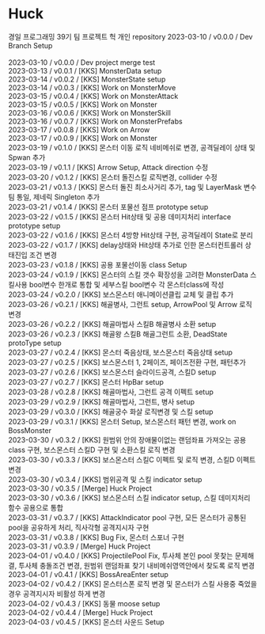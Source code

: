 # Huck
경일 프로그래밍 39기 팀 프로젝트 헉 개인 repository
2023-03-10 / v0.0.0 / Dev Branch Setup</br>      
2023-03-10 / v0.0.0 / Dev project merge test</br>
2023-03-13 / v0.0.1 / [KKS] MonsterData setup</br>
2023-03-14 / v0.0.2 / [KKS] MonsterState setup</br>
2023-03-14 / v0.0.3 / [KKS] Work on MonsterMove</br>
2023-03-15 / v0.0.4 / [KKS] Work on MonsterAttack</br>
2023-03-15 / v0.0.5 / [KKS] Work on Monster</br>
2023-03-16 / v0.0.6 / [KKS] Work on MonsterSkill</br>
2023-03-16 / v0.0.7 / [KKS] Work on MonsterPrefabs</br>
2023-03-17 / v0.0.8 / [KKS] Work on Arrow</br>
2023-03-17 / v0.0.9 / [KKS] Work on Monster</br>
2023-03-19 / v0.1.0 / [KKS] 몬스터 이동 로직 네비메쉬로 변경, 공격딜레이 상태 및 Spwan 추가</br>
2023-03-19 / v0.1.1 / [KKS] Arrow Setup, Attack direction 수정</br>
2023-03-20 / v0.1.2 / [KKS] 몬스터 돌진스킬 로직변경, collider 수정</br>
2023-03-21 / v0.1.3 / [KKS] 몬스터 돌진 최소사거리 추가, tag 및 LayerMask 변수 팀 통일, 제네릭 Singleton 추가</br>
2023-03-21 / v0.1.4 / [KKS] 몬스터 포물선 점프 prototype setup</br>
2023-03-22 / v0.1.5 / [KKS] 몬스터 Hit상태 및 공용 데미지처리 interface prototype setup</br>
2023-03-22 / v0.1.6 / [KKS] 몬스터 4방향 Hit상태 구현, 공격딜레이 State로 분리</br>
2023-03-22 / v0.1.7 / [KKS] delay상태와 Hit상태 추가로 인한 몬스터컨트롤러 상태진입 조건 변경</br>
2023-03-23 / v0.1.8 / [KKS] 공용 포물선이동 class Setup</br>
2023-03-24 / v0.1.9 / [KKS] 몬스터의 스킬 갯수 확장성을 고려한 MonsterData 스킬사용 bool변수 한개로 통합 및 세부스킬 bool변수 각 몬스터class에 작성</br>
2023-03-24 / v0.2.0 / [KKS] 보스몬스터 애니메이션클립 교체 및 클립 추가</br>
2023-03-26 / v0.2.1 / [KKS] 해골병사, 그런트 setup, ArrowPool 및 Arrow 로직 변경</br>
2023-03-26 / v0.2.2 / [KKS] 해골마법사 스킬B 해골병사 소환 setup</br>
2023-03-26 / v0.2.3 / [KKS] 해골왕 스킬B 해골그런트 소환, DeadState protoType setup</br>
2023-03-27 / v0.2.4 / [KKS] 몬스터 죽음상태, 보스몬스터 죽음상태 setup</br>
2023-03-27 / v0.2.5 / [KKS] 보스몬스터 1, 2페이즈, 페이즈전환 구현, 패턴추가</br>
2023-03-27 / v0.2.6 / [KKS] 보스몬스터 슬라이드공격, 스킬D setup</br>
2023-03-27 / v0.2.7 / [KKS] 몬스터 HpBar setup</br>
2023-03-28 / v0.2.8 / [KKS] 해골마법사, 그런트 공격 이펙트 setup</br>
2023-03-29 / v0.2.9 / [KKS] 해골마법사, 그런트, 병사 setup</br>
2023-03-29 / v0.3.0 / [KKS] 해골궁수 화살 로직변경 및 스킬 setup</br>
2023-03-29 / v0.3.1 / [KKS] 몬스터 Setup, 보스몬스터 패턴 변경, work on BossMonster</br>
2023-03-30 / v0.3.2 / [KKS] 원범위 안의 장애물이없는 랜덤좌표 가져오는 공용class 구현, 보스몬스터 스킬D 구현 및 소환스킬 로직 변경</br>
2023-03-30 / v0.3.3 / [KKS] 보스몬스터 스킬C 이펙트 및 로직 변경, 스킬D 이펙트 변경</br>
2023-03-30 / v0.3.4 / [KKS] 범위공격 및 스킬 indicator setup</br>
2023-03-30 / v0.3.5 / [Merge] Huck Project</br>
2023-03-30 / v0.3.6 / [KKS] 보스몬스터 스킬 indicator setup, 스킬 데미지처리 함수 공용으로 통합</br>
2023-03-31 / v0.3.7 / [KKS] AttackIndicator pool 구현, 모든 몬스터가 공통된 pool을 공유하게 처리, 직사각형 공격지시자 구현</br>
2023-03-31 / v0.3.8 / [KKS] Bug Fix, 몬스터 스포너 구현</br>
2023-03-31 / v0.3.9 / [Merge] Huck Project</br>
2023-04-01 / v0.4.0 / [KKS] ProjectilePool Fix, 투사체 본인 pool 못찾는 문제해결, 투사체 충돌조건 변경, 원범위 랜덤좌표 찾기 내비메쉬영역안에서 찾도록 로직 변경</br>
2023-04-01 / v0.4.1 / [KKS] BossAreaEnter setup</br>
2023-04-02 / v0.4.2 / [KKS] 몬스터스폰 로직 변경 및 몬스터가 스킬 사용중 죽었을 경우 공격지시자 비활성 하게 변경</br>
2023-04-02 / v0.4.3 / [KKS] 동물 moose setup</br>
2023-04-02 / v0.4.4 / [Merge] Huck Project</br>
2023-04-03 / v0.4.5 / [KKS] 몬스터 사운드 Setup</br>